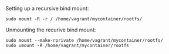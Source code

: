 Setting up a recursive bind mount:
```shell
sudo mount -R -r / /home/vagrant/mycontainer/rootfs/
```
Unmounting the recurive bind mount:
```shell
sudo mount --make-rprivate /home/vagrant/mycontainer/rootfs/
sudo umount -R /home/vagrant/mycontainer/rootfs
```
